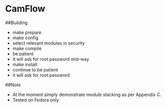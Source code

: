 # CamFlow

##Building
* make prepare
* make config
 * select relevant modules in security
* make compile
 * be patient
 * it will ask for root password mid-way
* make install
 * continue to be patient
 * it will ask for root password


##Note
* At the moment simply demonstrate module stacking as per Appendix C.
* Tested on Fedora only
